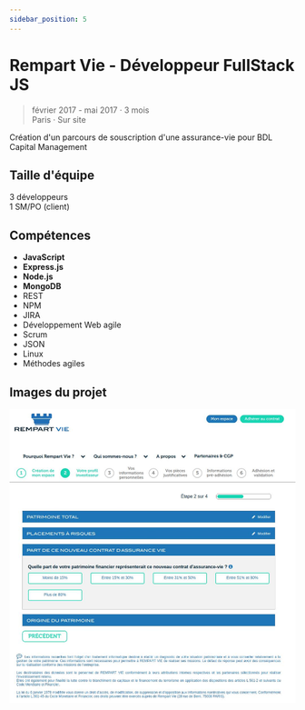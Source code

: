 ```yaml
---
sidebar_position: 5
---
```


# Rempart Vie - Développeur FullStack JS

> février 2017 - mai 2017 · 3 mois\
> Paris · Sur site

Création d'un parcours de souscription d'une assurance-vie pour BDL Capital Management

## Taille d'équipe

3 développeurs\
1 SM/PO (client)

## Compétences

- **JavaScript**
- **Express.js**
- **Node.js**
- **MongoDB**
- REST
- NPM
- JIRA
- Développement Web agile
- Scrum
- JSON
- Linux
- Méthodes agiles

## Images du projet

![img](/img/pages/experiences/neo9/portfolio/rempart-vie.jpg)
